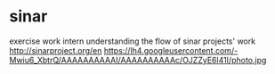 # sinar
exercise work
intern understanding the flow of sinar projects' work
http://sinarproject.org/en
https://lh4.googleusercontent.com/-Mwiu6_XbtrQ/AAAAAAAAAAI/AAAAAAAAAAc/OJZZyE6l41I/photo.jpg
